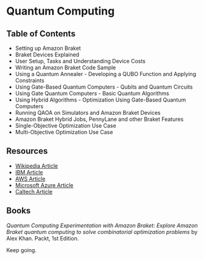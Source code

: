 # Quantum Computing

## Table of Contents

- Setting up Amazon Braket
- Braket Devices Explained
- User Setup, Tasks and Understanding Device Costs
- Writing an Amazon Braket Code Sample
- Using a Quantum Annealer - Developing a QUBO Function and Applying Constraints
- Using Gate-Based Quantum Computers - Qubits and Quantum Circuits
- Using Gate Quantum Computers - Basic Quantum Algorithms
- Using Hybrid Algorithms - Optimization Using Gate-Based Quantum Computers
- Running QAOA on Simulators and Amazon Braket Devices
- Amazon Braket Hybrid Jobs, PennyLane and other Braket Features
- Single-Objective Optimization Use Case
- Multi-Objective Optimization Use Case

## Resources

- [Wikipedia Article](https://en.wikipedia.org/wiki/Quantum_computing)
- [IBM Article](https://www.ibm.com/topics/quantum-computing)
- [AWS Article](https://aws.amazon.com/what-is/quantum-computing/)
- [Microsoft Azure Article](https://azure.microsoft.com/en-us/resources/cloud-computing-dictionary/what-is-quantum-computing)
- [Caltech Article](https://scienceexchange.caltech.edu/topics/quantum-science-explained/quantum-computing-computers)

## Books

_Quantum Computing Experimentation with Amazon Braket: Explore Amazon Braket quantum computing to solve combinatorial optimization problems_ by Alex Khan. Packt, 1st Edition.

Keep going.
